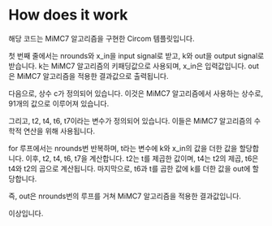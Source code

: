# How does it work

해당 코드는 MiMC7 알고리즘을 구현한 Circom 템플릿입니다.

첫 번째 줄에서는 nrounds와 x_in을 input signal로 받고, k와 out을 output signal로 받습니다. k는 MiMC7 알고리즘의 키패딩값으로 사용되며, x_in은 입력값입니다. out은 MiMC7 알고리즘을 적용한 결과값으로 출력됩니다.

다음으로, 상수 c가 정의되어 있습니다. 이것은 MiMC7 알고리즘에서 사용하는 상수로, 91개의 값으로 이루어져 있습니다.

그리고, t2, t4, t6, t7이라는 변수가 정의되어 있습니다. 이들은 MiMC7 알고리즘의 수학적 연산을 위해 사용됩니다.

for 루프에서는 nrounds번 반복하며, t라는 변수에 k와 x_in의 값을 더한 값을 할당합니다. 이후, t2, t4, t6, t7을 계산합니다. t2는 t를 제곱한 값이며, t4는 t2의 제곱, t6은 t4와 t2의 곱으로 계산됩니다. 마지막으로, t6과 t를 곱한 값에 k를 더한 값을 out에 할당합니다.

즉, out은 nrounds번의 루프를 거쳐 MiMC7 알고리즘을 적용한 결과값입니다.

이상입니다.
